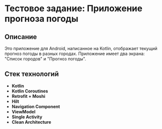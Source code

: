 # Тестовое задание: Приложение прогноза погоды

## Описание

Это приложение для Android, написанное на Kotlin, отображает текущий прогноз погоды в разных городах. Приложение имеет два экрана: "Список городов" и "Прогноз погоды".

## Стек технологий

* **Kotlin**
* **Kotlin Coroutines**
* **Retrofit + Moshi**
* **Hilt**
* **Navigation Component**
* **ViewModel**
* **Single Activity**
* **Clean Architecture**

